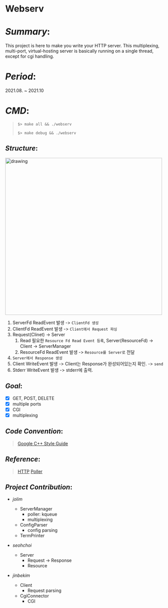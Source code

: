 # Webserv

# *Summary*:
This project is here to make you write your HTTP server. This multiplexing, multi-port, virtual-hosting server is basically running on a single thread, except for cgi handling.

# *Period*:
2021.08. ~ 2021.10

# *CMD*:
> `$> make all && ./webserv`
>
> `$> make debug && ./webserv`


## *Structure*:
<img src="https://user-images.githubusercontent.com/59330110/137316671-2ffe88a7-d14c-498b-b27b-1d199e906bb6.png" alt="drawing" width="500"/>

1. ServerFd ReadEvent 발생 -> `ClientFd 생성`
2. ClientFd ReadEvent 발생 -> `Client에서 Request 파싱`
3. Request(Clinet) -> Server
   1. Read 필요한 `Resource Fd Read Event 등록`, Server(ResourceFd) -> Client -> ServerManager
   2. ResourceFd ReadEvent 발생 -> `Resource를 Server로` 전달
4. `Server에서 Response 생성`
5. Client WriteEvent 발생 -> Client는 Response가 완성되어있는지 확인. -> `send`
6. Stderr WriteEvent 발생 -> stderr에 출력.

## *Goal*:
- [x] GET, POST, DELETE
- [x] multiple ports
- [x] CGI
- [x] multiplexing

## *Code Convention*:
> [Google C++ Style Guide](https://google.github.io/styleguide/cppguide.html#The__define_Guard)

## *Reference*:
> [HTTP](https://developer.mozilla.org/ko/docs/Web/HTTP)
> [Poller](http://openlook.org/src/articles/maso0109-kqueue.pdf)

## *Project Contribution*:

- *jolim*
	- ServerManager
		- poller: kqueue
		- multiplexing
	- ConfigParser
		- config parsing
	- TermPrinter

- *seohchoi*
	- Server
		- Request -> Response
		- Resource

- *jinbekim*
	- Client
		- Request parsing
	- CgiConnector
		- CGI
